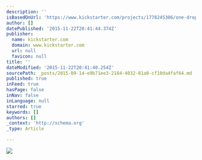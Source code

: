 ```yaml
---
description: ''
isBasedOnUrl: 'https://www.kickstarter.com/projects/1778245306/one-drop-coffee-micro-roasted-coffee-on-the-go'
author: []
datePublished: '2015-11-22T20:41:44.374Z'
publisher:
  name: kickstarter.com
  domain: www.kickstarter.com
  url: null
  favicon: null
title: ''
dateModified: '2015-11-22T20:41:40.254Z'
sourcePath: _posts/2015-09-14-e9b71ee3-2184-4032-81a0-cf10da4faf64.md
published: true
inFeed: true
hasPage: false
inNav: false
inLanguage: null
starred: true
keywords: []
authors: []
_context: 'http://schema.org'
_type: Article

---
```

![](https://ksr-ugc.imgix.net/projects/214588/photo-original.png?v=1397785600&w=1536&h=1152&fit=crop&auto=format&q=92&s=0ec5b2ec5379eea389da89877caaf616)
